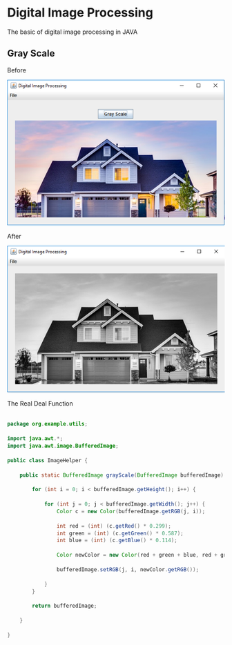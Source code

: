 Digital Image Processing
=========================

The basic of digital image processing in JAVA

## Gray Scale

Before

<img src="screenshots/original.PNG" />

After

<img src="screenshots/after.PNG" />


The Real Deal Function

```java

package org.example.utils;

import java.awt.*;
import java.awt.image.BufferedImage;

public class ImageHelper {

    public static BufferedImage grayScale(BufferedImage bufferedImage) {

        for (int i = 0; i < bufferedImage.getHeight(); i++) {

            for (int j = 0; j < bufferedImage.getWidth(); j++) {
                Color c = new Color(bufferedImage.getRGB(j, i));

                int red = (int) (c.getRed() * 0.299);
                int green = (int) (c.getGreen() * 0.587);
                int blue = (int) (c.getBlue() * 0.114);

                Color newColor = new Color(red + green + blue, red + green + blue, red + green + blue);

                bufferedImage.setRGB(j, i, newColor.getRGB());

            }
        }

        return bufferedImage;

    }

}

```